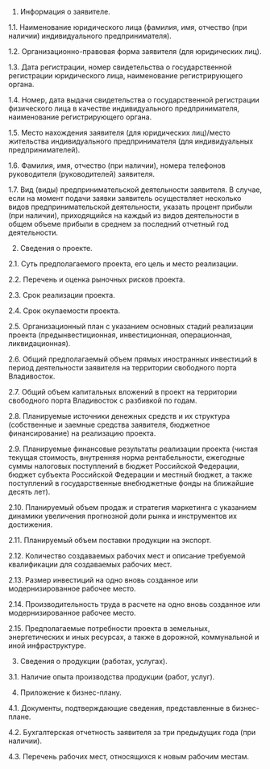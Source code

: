 1. Информация о заявителе.

1.1. Наименование юридического лица (фамилия, имя, отчество (при наличии) индивидуального предпринимателя).

1.2. Организационно-правовая форма заявителя (для юридических лиц).

1.3. Дата регистрации, номер свидетельства о государственной регистрации юридического лица, наименование регистрирующего органа.

1.4. Номер, дата выдачи свидетельства о государственной регистрации физического лица в качестве индивидуального предпринимателя, наименование регистрирующего органа.

1.5. Место нахождения заявителя (для юридических лиц)/место жительства индивидуального предпринимателя (для индивидуальных предпринимателей).

1.6. Фамилия, имя, отчество (при наличии), номера телефонов руководителя (руководителей) заявителя.

1.7. Вид (виды) предпринимательской деятельности заявителя. В случае, если на момент подачи заявки заявитель осуществляет несколько видов предпринимательской деятельности, указать процент прибыли (при наличии), приходящийся на каждый из видов деятельности в общем объеме прибыли в среднем за последний отчетный год деятельности.

2. Сведения о проекте.

2.1. Суть предполагаемого проекта, его цель и место реализации.

2.2. Перечень и оценка рыночных рисков проекта.

2.3. Срок реализации проекта.

2.4. Срок окупаемости проекта.

2.5. Организационный план с указанием основных стадий реализации проекта (предынвестиционная, инвестиционная, операционная, ликвидационная).

2.6. Общий предполагаемый объем прямых иностранных инвестиций в период деятельности заявителя на территории свободного порта Владивосток.

2.7. Общий объем капитальных вложений в проект на территории свободного порта Владивосток с разбивкой по годам.

2.8. Планируемые источники денежных средств и их структура (собственные и заемные средства заявителя, бюджетное финансирование) на реализацию проекта.

2.9. Планируемые финансовые результаты реализации проекта (чистая текущая стоимость, внутренняя норма рентабельности, ежегодные суммы налоговых поступлений в бюджет Российской Федерации, бюджет субъекта Российской Федерации и местный бюджет, а также поступлений в государственные внебюджетные фонды на ближайшие десять лет).

2.10. Планируемый объем продаж и стратегия маркетинга с указанием динамики увеличения прогнозной доли рынка и инструментов их достижения.

2.11. Планируемый объем поставки продукции на экспорт.

2.12. Количество создаваемых рабочих мест и описание требуемой квалификации для создаваемых рабочих мест.

2.13. Размер инвестиций на одно вновь созданное или модернизированное рабочее место.

2.14. Производительность труда в расчете на одно вновь созданное или модернизированное рабочее место.

2.15. Предполагаемые потребности проекта в земельных, энергетических и иных ресурсах, а также в дорожной, коммунальной и иной инфраструктуре.

3. Сведения о продукции (работах, услугах).

3.1. Наличие опыта производства продукции (работ, услуг).

4. Приложение к бизнес-плану.

4.1. Документы, подтверждающие сведения, представленные в бизнес-плане.

4.2. Бухгалтерская отчетность заявителя за три предыдущих года (при наличии).

4.3. Перечень рабочих мест, относящихся к новым рабочим местам.